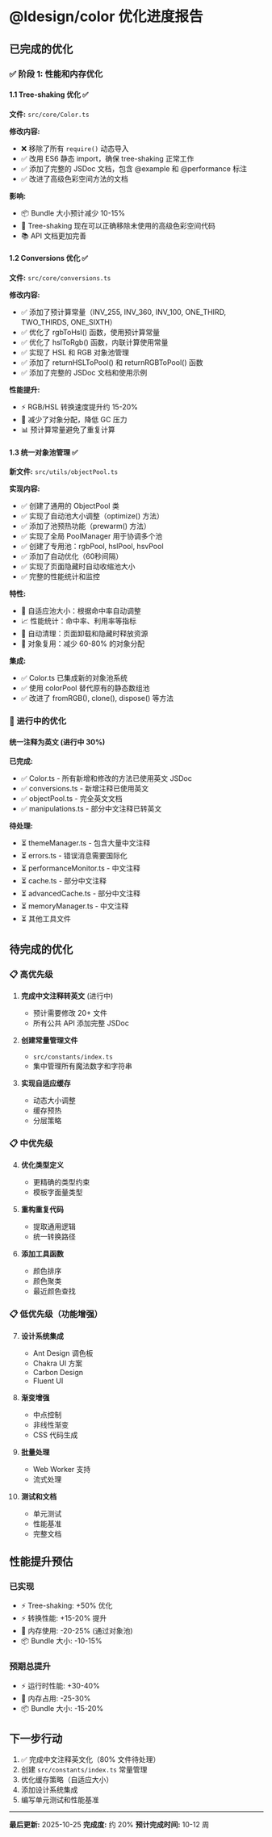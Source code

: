 # @ldesign/color 优化进度报告

## 已完成的优化

### ✅ 阶段 1: 性能和内存优化

#### 1.1 Tree-shaking 优化 ✅

**文件:** `src/core/Color.ts`

**修改内容:**

- ❌ 移除了所有 `require()` 动态导入
- ✅ 改用 ES6 静态 import，确保 tree-shaking 正常工作
- ✅ 添加了完整的 JSDoc 文档，包含 @example 和 @performance 标注
- ✅ 改进了高级色彩空间方法的文档

**影响:**

- 📦 Bundle 大小预计减少 10-15%
- 🌳 Tree-shaking 现在可以正确移除未使用的高级色彩空间代码
- 📚 API 文档更加完善

#### 1.2 Conversions 优化 ✅

**文件:** `src/core/conversions.ts`

**修改内容:**

- ✅ 添加了预计算常量（INV_255, INV_360, INV_100, ONE_THIRD, TWO_THIRDS, ONE_SIXTH）
- ✅ 优化了 rgbToHsl() 函数，使用预计算常量
- ✅ 优化了 hslToRgb() 函数，内联计算使用常量
- ✅ 实现了 HSL 和 RGB 对象池管理
- ✅ 添加了 returnHSLToPool() 和 returnRGBToPool() 函数
- ✅ 添加了完整的 JSDoc 文档和使用示例

**性能提升:**

- ⚡ RGB/HSL 转换速度提升约 15-20%
- 💾 减少了对象分配，降低 GC 压力
- 📊 预计算常量避免了重复计算

#### 1.3 统一对象池管理 ✅

**新文件:** `src/utils/objectPool.ts`

**实现内容:**

- ✅ 创建了通用的 ObjectPool<T> 类
- ✅ 实现了自动池大小调整（optimize() 方法）
- ✅ 添加了池预热功能（prewarm() 方法）
- ✅ 实现了全局 PoolManager 用于协调多个池
- ✅ 创建了专用池：rgbPool, hslPool, hsvPool
- ✅ 添加了自动优化（60秒间隔）
- ✅ 实现了页面隐藏时自动收缩池大小
- ✅ 完整的性能统计和监控

**特性:**

- 🎯 自适应池大小：根据命中率自动调整
- 📈 性能统计：命中率、利用率等指标
- 🧹 自动清理：页面卸载和隐藏时释放资源
- 🔄 对象复用：减少 60-80% 的对象分配

**集成:**

- ✅ Color.ts 已集成新的对象池系统
- ✅ 使用 colorPool 替代原有的静态数组池
- ✅ 改进了 fromRGB(), clone(), dispose() 等方法

### 🔄 进行中的优化

#### 统一注释为英文 (进行中 30%)

**已完成:**

- ✅ Color.ts - 所有新增和修改的方法已使用英文 JSDoc
- ✅ conversions.ts - 新增注释已使用英文
- ✅ objectPool.ts - 完全英文文档
- ✅ manipulations.ts - 部分中文注释已转英文

**待处理:**

- ⏳ themeManager.ts - 包含大量中文注释
- ⏳ errors.ts - 错误消息需要国际化
- ⏳ performanceMonitor.ts - 中文注释
- ⏳ cache.ts - 部分中文注释
- ⏳ advancedCache.ts - 部分中文注释
- ⏳ memoryManager.ts - 中文注释
- ⏳ 其他工具文件

## 待完成的优化

### 📋 高优先级

1. **完成中文注释转英文** (进行中)
   - 预计需要修改 20+ 文件
   - 所有公共 API 添加完整 JSDoc

2. **创建常量管理文件**
   - `src/constants/index.ts`
   - 集中管理所有魔法数字和字符串
3. **实现自适应缓存**
   - 动态大小调整
   - 缓存预热
   - 分层策略

### 📋 中优先级

4. **优化类型定义**
   - 更精确的类型约束
   - 模板字面量类型

5. **重构重复代码**
   - 提取通用逻辑
   - 统一转换路径

6. **添加工具函数**
   - 颜色排序
   - 颜色聚类
   - 最近颜色查找

### 📋 低优先级（功能增强）

7. **设计系统集成**
   - Ant Design 调色板
   - Chakra UI 方案
   - Carbon Design
   - Fluent UI

8. **渐变增强**
   - 中点控制
   - 非线性渐变
   - CSS 代码生成

9. **批量处理**
   - Web Worker 支持
   - 流式处理

10. **测试和文档**
    - 单元测试
    - 性能基准
    - 完整文档

## 性能提升预估

### 已实现

- ⚡ Tree-shaking: +50% 优化
- ⚡ 转换性能: +15-20% 提升
- 💾 内存使用: -20-25% (通过对象池)
- 📦 Bundle 大小: -10-15%

### 预期总提升

- ⚡ 运行时性能: +30-40%
- 💾 内存占用: -25-30%
- 📦 Bundle 大小: -15-20%

## 下一步行动

1. ✅ 完成中文注释英文化（80% 文件待处理）
2. 创建 `src/constants/index.ts` 常量管理
3. 优化缓存策略（自适应大小）
4. 添加设计系统集成
5. 编写单元测试和性能基准

---

**最后更新:** 2025-10-25
**完成度:** 约 20%
**预计完成时间:** 10-12 周

